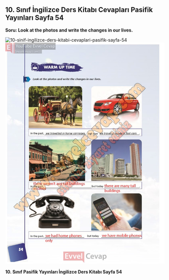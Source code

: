 ## 10. Sınıf İngilizce Ders Kitabı Cevapları Pasifik Yayınları Sayfa 54

**Soru: Look at the photos and write the changes in our lives.**

![10-sinif-ingilizce-ders-kitabi-cevaplari-pasifik-sayfa-54]()![10-sinif-ingilizce-ders-kitabi-cevaplari-pasifik-sayfa-54](./image1.webp)

**10. Sınıf Pasifik Yayınları İngilizce Ders Kitabı Sayfa 54**